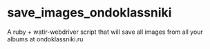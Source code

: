 save_images_ondoklassniki
=========================

A ruby + watir-webdriver script that will save all images from all your albums at ondoklassniki.ru

